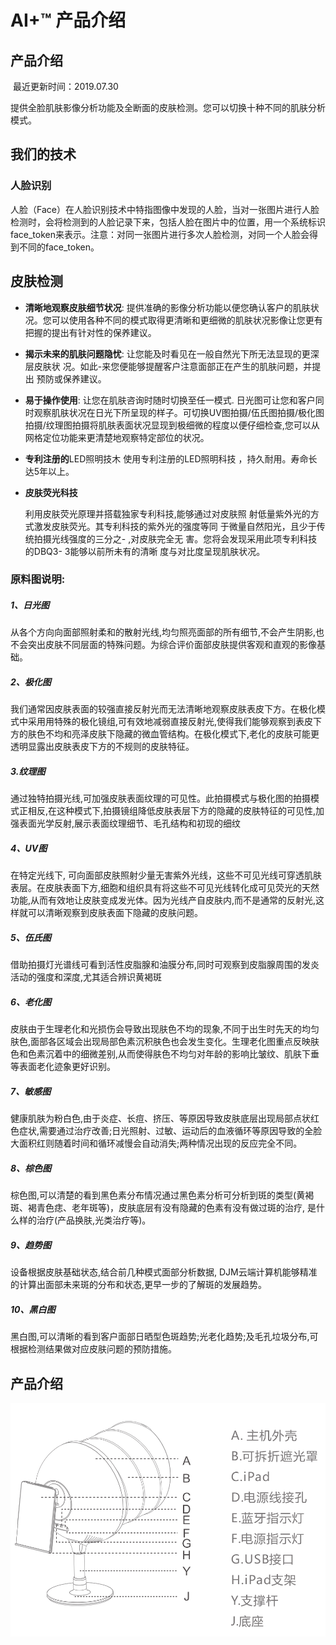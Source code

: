 

# AI+™ 产品介绍

## 产品介绍

​	最近更新时间：2019.07.30

​	提供全脸肌肤影像分析功能及全断面的皮肤检测。您可以切换十种不同的肌肤分析模式。

## 我们的技术

### 人脸识别

人脸（Face）在人脸识别技术中特指图像中发现的人脸，当对一张图片进行人脸检测时，会将检测到的人脸记录下来，包括人脸在图片中的位置，用一个系统标识face_token来表示。注意：对同一张图片进行多次人脸检测，对同一个人脸会得到不同的face_token。

## 皮肤检测

- **清晰地观察皮肤细节状况**: 
  	提供准确的影像分析功能以便您确认客户的肌肤状况。您可以使用各种不同的模式取得更清晰和更细微的肌肤状况影像让您更有把握的提出有针对性的保养建议。

- **揭示未来的肌肤问题隐忧**:
  	让您能及时看见在一般自然光下所无法显现的更深层皮肤状
  况。如此-来您便能够提醒客户注意面部正在产生的肌肤问题，并提出
  预防或保养建议。

- **易于操作使用**:
  让您在肌肤咨询时随时切换至任一模式. 日光图可让您和客户同时观察肌肤状况在日光下所呈现的样子。可切换UV图拍摄/伍氏图拍摄/极化图拍摄/纹理图拍摄将肌肤表面状况显现到极细微的程度以便仔细检查,您可以从网格定位功能来更清楚地观察特定部位的状况。

- **专利注册的**LED照明技木
  使用专利注册的LED照明科技 ，持久耐用。寿命长达5年以上。

- **皮肤荧光科技**

  利用皮肤荧光原理并搭载独家专利科技,能够通过对皮肤照
  射低量紫外光的方式激发皮肤荧光。其专利科技的紫外光的强度等同
  于微量自然阳光，且少于传统拍摄光线强度的三分之- ,对皮肤完全无
  害。您将会发现采用此项专利科技的DBQ3- 3能够以前所未有的清晰
  度与对比度呈现肌肤状况。

  

### 原料图说明:

##### 1、日光图

从各个方向向面部照射柔和的散射光线,均匀照亮面部的所有细节,不会产生阴影,也不会突出皮肤不同层面的特殊问题。为综合评价面部皮肤提供客观和直观的影像基础。

##### 2、极化图

我们通常因皮肤表面的较强直接反射光而无法清晰地观察皮肤表皮下方。在极化模式中采用用特殊的极化镜组,可有效地减弱直接反射光,使得我们能够观察到表皮下方的肤色不均和亮泽皮肤下隐藏的微血管结构。在极化模式下,老化的皮肤可能更透明显露出皮肤表皮下方的不规则的皮肤特征。

##### 3.纹理图

通过独特拍摄光线,可加强皮肤表面纹理的可见性。此拍摄模式与极化图的拍摄模式正相反,在这种模式下,拍摄镜组降低皮肤表层下方的隐藏的皮肤特征的可见性,加强表面光学反射,展示表面纹理细节、毛孔结构和初现的细纹

##### 4、UV图

在特定光线下, 可向面部皮肤照射少量无害紫外光线，这些不可见光线可穿透肌肤表层。在皮肤表面下方,细胞和组织具有将这些不可见光线转化成可见荧光的天然功能,从而有效地让皮肤变成发光体。因为光线产自皮肤内,而不是通常的反射光,这样就可以清晰观察到皮肤表面下隐藏的皮肤问题。

##### 5、伍氏图

借助拍摄灯光谱线可看到活性皮脂腺和油膜分布,同时可观察到皮脂腺周围的发炎活动的强度和深度,尤其适合辨识黄褐斑

##### 6、老化图

皮肤由于生理老化和光损伤会导致出现肤色不均的现象,不同于出生时先天的均匀肤色,面部各区域会出现局部色素沉积肤色也会发生变化。生理老化图重点反映肤色和色素沉着中的细微差别,从而使得肤色不均匀对年龄的影响比皱纹、肌肤下垂等表面老化迹象更好识别。

##### 7、敏感图

健康肌肤为粉白色,由于炎症、长痘、挤压、等原因导致皮肤底层出现局部点状红色症状,需要通过治疗改善;日光照射、过敏、运动后的血液循环等原因导致的全脸大面积红则随着时间和循环减慢会自动消失;两种情况出现的反应完全不同。

##### 8、棕色图

棕色图,可以清楚的看到黑色素分布情况通过黑色素分析可分析到斑的类型(黄褐斑、褐青色痣、老年斑等)，皮肤底层有没有隐藏的色素有没有做过斑的治疗, 是什么样的治疗(产品换肤,光类治疗等)。

##### 9、趋势图

设备根据皮肤基础状态,结合前几种模式面部分析数据, DJM云端计算机能够精准的计算出面部未来斑的分布和状态,更早一步的了解斑的发展趋势。

##### 10、黑白图

黑白图,可以清晰的看到客户面部日晒型色斑趋势;光老化趋势;及毛孔垃圾分布,可根据检测结果做对应皮肤问题的预防措施。



## 产品介绍

![521564455192_.pic_hd](assets/521564455192_.pic_hd.jpg)